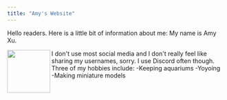 ```yaml
---
title: "Amy's Website"
---
```


Hello readers. Here is a little bit of information about me:
My name is Amy Xu.

<img align="left" width="100" height="100" src="github-pages-with-jekyll/assets/shs induction.jpg">
I don't use most social media and I don't really feel like sharing my usernames, sorry. I use Discord often though.
Three of my hobbies include:
-Keeping aquariums
-Yoyoing
-Making miniature models
